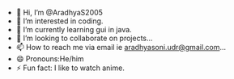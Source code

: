 - 👋 Hi, I’m @AradhyaS2005
- 👀 I’m interested in coding.
- 🌱 I’m currently learning gui in java.
- 💞️ I’m looking to collaborate on projects...
- 📫 How to reach me via email ie aradhyasoni.udr@gmail.com...
- 😄 Pronouns:He/him
- ⚡ Fun fact: I like to watch anime.

<!---
AradhyaS2005/AradhyaS2005 is a ✨ special ✨ repository because its `README.md` (this file) appears on your GitHub profile.
You can click the Preview link to take a look at your changes.
--->
